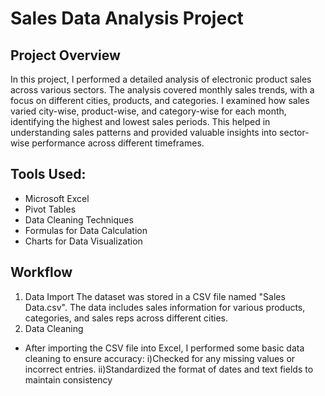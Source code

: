 # Sales Data Analysis Project
## Project Overview

In this project, I performed a detailed analysis of electronic product sales across various sectors. The analysis covered monthly sales trends, with a focus on different cities, products, and categories. I examined how sales varied city-wise, product-wise, and category-wise for each month, identifying the highest and lowest sales periods. This helped in understanding sales patterns and provided valuable insights into sector-wise performance across different timeframes.

## Tools Used:
- Microsoft Excel
- Pivot Tables
- Data Cleaning Techniques
- Formulas for Data Calculation
- Charts for Data Visualization

## Workflow
1. Data Import
The dataset was stored in a CSV file named "Sales Data.csv".
The data includes sales information for various products, categories, and sales reps across different cities.
2. Data Cleaning
- After importing the CSV file into Excel, I performed some basic data cleaning to ensure accuracy:
    i)Checked for any missing values or incorrect entries.
    ii)Standardized the format of dates and text fields to maintain consistency
